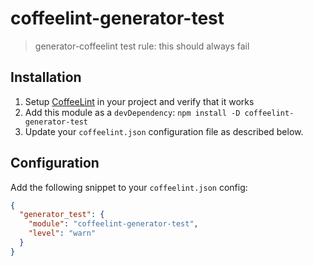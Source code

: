 # coffeelint-generator-test

> generator-coffeelint test rule: this should always fail

## Installation

1. Setup [CoffeeLint](http://coffeelint.org) in your project and verify that it
   works
2. Add this module as a `devDependency`: `npm install -D coffeelint-generator-test`
3. Update your `coffeelint.json` configuration file as described below.

## Configuration

Add the following snippet to your `coffeelint.json` config:

```json
{
  "generator_test": {
    "module": "coffeelint-generator-test",
    "level": "warn"
  }
}
```
